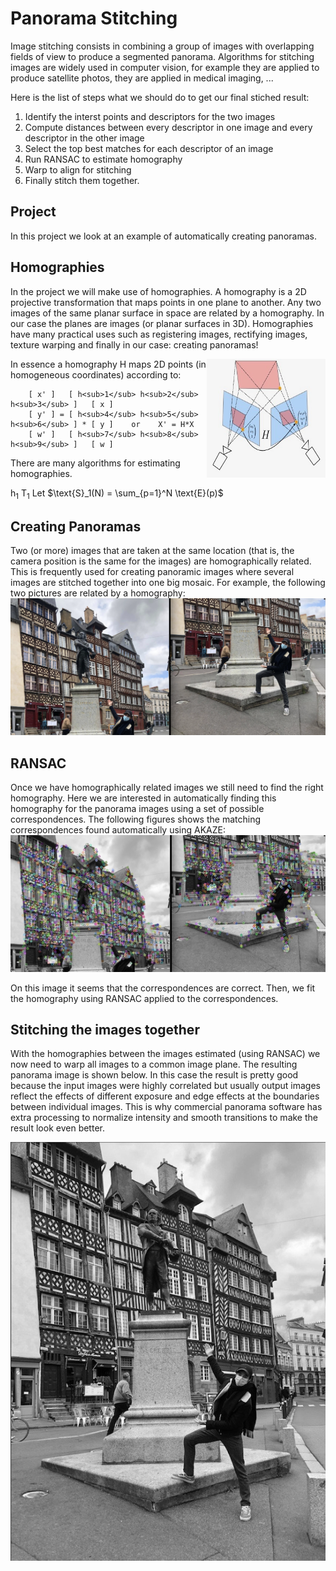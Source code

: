 # Panorama Stitching

Image stitching consists in combining a group of images with overlapping fields of view to produce a segmented panorama. Algorithms for stitching images are widely used in computer vision, for example they are applied to produce satellite photos, they are applied in medical imaging, ...

Here is the list of steps what we should do to get our final stiched result:
1. Identify the interst points and descriptors for the two images
2. Compute distances between every descriptor in one image and every descriptor in the other image
3. Select the top best matches for each descriptor of an image
4. Run RANSAC to estimate homography
5. Warp to align for stitching
6. Finally stitch them together.



## Project
In this project we look at an example of automatically creating panoramas.


## Homographies
In the project we will make use of homographies. A homography is a 2D projective transformation that maps points in one plane to another. Any two images of the same planar surface in space are related by a homography. In our case the planes are images (or planar surfaces in 3D). Homographies have many practical uses such as registering images, rectifying images, texture warping and finally in our case: creating panoramas! 
 
<img align="right" width="190" height="190" src="homography_illustration1.jpeg">
In essence a homography H maps 2D points (in homogeneous coordinates) according to:

        [ x' ]   [ h<sub>1</sub> h<sub>2</sub> h<sub>3</sub> ]   [ x ]
        [ y' ] = [ h<sub>4</sub> h<sub>5</sub> h<sub>6</sub> ] * [ y ]    or    X' = H*X  
        [ w' ]   [ h<sub>7</sub> h<sub>8</sub> h<sub>9</sub> ]   [ w ]

There are many algorithms for estimating homographies.

h<sub>1</sub> 
T<sub>1</sub> 
Let $\text{S}_1(N) = \sum_{p=1}^N \text{E}(p)$

## Creating Panoramas
Two (or more) images that are taken at the same location (that is, the camera position is the same for the images) are homographically related. This is frequently used for creating panoramic images where several images are stitched together into one big mosaic. For example, the following two pictures are related by a homography:
![input.png](input.png)



## RANSAC
Once we have homographically related images we still need to find the right homography.
Here we are interested in automatically finding this homography for the panorama images using a set of possible correspondences. The following figures shows the matching correspondences found automatically using AKAZE:
![res1.png](res1.png)

On this image it seems that the correspondences are correct.
Then, we fit the homography using RANSAC applied to the correspondences.



## Stitching the images together
With the homographies between the images estimated (using RANSAC) we now need to warp all images to a common image plane. The resulting panorama image is shown below. In this case the result is pretty good because the input images were highly correlated but usually output images reflect the effects of different exposure and edge effects at the boundaries between individual images. This is why commercial panorama software has extra processing to normalize intensity and smooth transitions to make the result look even better.
<p align="center">
  <img src="panorama.jpeg">
</p>


